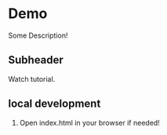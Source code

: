 # Demo 

Some Description!


## Subheader

Watch tutorial.

## local development 

1. Open index.html in your browser if needed!



